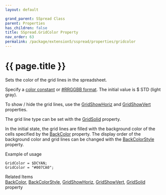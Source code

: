 ```yaml
---
layout: default

grand_parent: SSpread Class
parent: Properties
has_children: false
title: SSpread.GridColor Property
nav_order: 63
permalink: /package/extension5/sspread/properties/gridcolor
---
```

# {{ page.title }}

Sets the color of the grid lines in the spreadsheet.

Specify a <a href="/base/color">color constant</a> or <a href="package/extension5/sspread/#this-classs-unique-color-handling-rrggbb-format">#RRGGBB format</a>. The initial value is $ STD (light gray).

To show / hide the grid lines, use the <a href="/package/extension5/sspread/properties/gridshowhoriz">GridShowHoriz</a> and <a href="/package/extension5/sspread/properties/gridshowvert">GridShowVert</a> properties.

The grid line type can be set with the <a href="/package/extension5/sspread/properties/gridsolid">GridSolid</a> property.

In the initial state, the grid lines are filled with the background color of the cells specified by the <a href="/package/extension5/sspread/properties/backcolor">BackColor</a> property. The display order of the background color and grid lines can be changed with the <a href="/package/extension5/sspread/properties/backcolorstyle">BackColorStyle</a> property.

Example of usage<br>
```
GridColor = $DCYAN;
GridColor = "#007CA0";
```

Related Items<br>
<a href="/package/extension5/sspread/properties/backcolor">BackColor</a>, <a href="/package/extension5/sspread/properties/backcolorstyle">BackColorStyle</a>, <a href="/package/extension5/sspread/properties/gridshowhoriz">GridShowHoriz</a>, <a href="/package/extension5/sspread/properties/gridshowvert">GridShowVert</a>, <a href="/package/extension5/sspread/properties/gridsolid">GridSolid</a> property